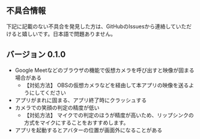 不具合情報
---

下記に記載のない不具合を発見した方は、GitHubのIssuesから連絡していただけると嬉しいです。日本語で問題ありません。

## バージョン 0.1.0

- Google Meetなどのブラウザの機能で仮想カメラを呼び出すと映像が固まる場合がある
  - 【対処方法】 OBSの仮想カメラなどを経由して本アプリの映像を送るようにしてください
- アプリがまれに固まる、アプリ終了時にクラッシュする
- カメラでの笑顔の判定の精度が低い
  - 【対処方法】 マイクでの判定のほうが精度が高いため、リップシンクの方式をマイクにすることをおすすめします。
- アプリを起動するとアバターの位置が画面外になることがある

